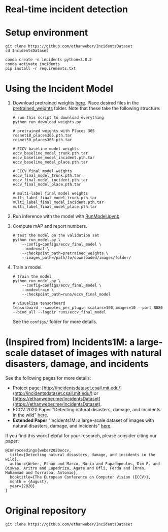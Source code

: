# Real-time incident detection



# Setup environment

```
git clone https://github.com/ethanweber/IncidentsDataset
cd IncidentsDataset

conda create -n incidents python=3.8.2
conda activate incidents
pip install -r requirements.txt
```

# Using the Incident Model

1. Download pretrained weights [here](https://drive.google.com/drive/folders/1k2nggK3LqyBE5huGpL3E-JXoEv7o6qRq?usp=sharing). Place desired files in the [pretrained_weights](pretrained_weights/) folder. Note that these take the following structure:

   ```
   # run this script to download everything
   python run_download_weights.py

   # pretrained weights with Places 365
   resnet18_places365.pth.tar
   resnet50_places365.pth.tar

   # ECCV baseline model weights
   eccv_baseline_model_trunk.pth.tar
   eccv_baseline_model_incident.pth.tar
   eccv_baseline_model_place.pth.tar

   # ECCV final model weights
   eccv_final_model_trunk.pth.tar
   eccv_final_model_incident.pth.tar
   eccv_final_model_place.pth.tar

   # multi-label final model weights
   multi_label_final_model_trunk.pth.tar
   multi_label_final_model_incident.pth.tar
   multi_label_final_model_place.pth.tar
   ```

2. Run inference with the model with [RunModel.ipynb](RunModel.ipynb).

3. Compute mAP and report numbers.

   ```
   # test the model on the validation set
   python run_model.py \
       --config=configs/eccv_final_model \
       --mode=val \
       --checkpoint_path=pretrained_weights \
       --images_path=/path/to/downloaded/images/folder/
   ```

4. Train a model.

   ```
   # train the model
   python run_model.py \
       --config=configs/eccv_final_model \
       --mode=train \
       --checkpoint_path=runs/eccv_final_model

   # visualize tensorboard
   tensorboard --samples_per_plugin scalars=100,images=10 --port 8880 --bind_all --logdir runs/eccv_final_model
   ```

   See the `configs/` folder for more details.

# (Inspired from) Incidents1M: a large-scale dataset of images with natural disasters, damage, and incidents

See the following pages for more details:

- Project page: [http://incidentsdataset.csail.mit.edu/](http://incidentsdataset.csail.mit.edu/) or [https://ethanweber.me/IncidentsDataset](https://ethanweber.me/IncidentsDataset).
- ECCV 2020 Paper "Detecting natural disasters, damage, and incidents in the wild" [here](https://arxiv.org/abs/2008.09188).
- **Extended Paper** "Incidents1M: a large-scale dataset of images with natural disasters, damage, and incidents" [here](https://arxiv.org/abs/2201.04236).

If you find this work helpful for your research, please consider citing our paper:

```
@InProceedings{weber2020eccv,
  title={Detecting natural disasters, damage, and incidents in the wild},
  author={Weber, Ethan and Marzo, Nuria and Papadopoulos, Dim P. and Biswas, Aritro and Lapedriza, Agata and Ofli, Ferda and Imran, Muhammad and Torralba, Antonio},
  booktitle={The European Conference on Computer Vision (ECCV)},
  month = {August},
  year={2020}
}
```

# Original repository

```
git clone https://github.com/ethanweber/IncidentsDataset
```
